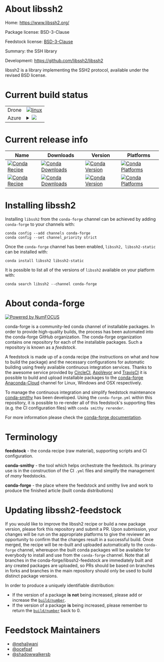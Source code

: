 About libssh2
=============

Home: https://www.libssh2.org/

Package license: BSD-3-Clause

Feedstock license: [BSD-3-Clause](https://github.com/conda-forge/libssh2-feedstock/blob/master/LICENSE.txt)

Summary: the SSH library

Development: https://github.com/libssh2/libssh2

libssh2 is a library implementing the SSH2 protocol, available under the revised BSD license.


Current build status
====================


<table><tr>
    <td>Drone</td>
    <td>
      <a href="https://cloud.drone.io/conda-forge/libssh2-feedstock">
        <img alt="linux" src="https://img.shields.io/drone/build/conda-forge/libssh2-feedstock/master.svg?label=Linux">
      </a>
    </td>
  </tr>
    
  <tr>
    <td>Azure</td>
    <td>
      <details>
        <summary>
          <a href="https://dev.azure.com/conda-forge/feedstock-builds/_build/latest?definitionId=573&branchName=master">
            <img src="https://dev.azure.com/conda-forge/feedstock-builds/_apis/build/status/libssh2-feedstock?branchName=master">
          </a>
        </summary>
        <table>
          <thead><tr><th>Variant</th><th>Status</th></tr></thead>
          <tbody><tr>
              <td>linux_64_openssl1.1.1</td>
              <td>
                <a href="https://dev.azure.com/conda-forge/feedstock-builds/_build/latest?definitionId=573&branchName=master">
                  <img src="https://dev.azure.com/conda-forge/feedstock-builds/_apis/build/status/libssh2-feedstock?branchName=master&jobName=linux&configuration=linux_64_openssl1.1.1" alt="variant">
                </a>
              </td>
            </tr><tr>
              <td>linux_64_openssl3</td>
              <td>
                <a href="https://dev.azure.com/conda-forge/feedstock-builds/_build/latest?definitionId=573&branchName=master">
                  <img src="https://dev.azure.com/conda-forge/feedstock-builds/_apis/build/status/libssh2-feedstock?branchName=master&jobName=linux&configuration=linux_64_openssl3" alt="variant">
                </a>
              </td>
            </tr><tr>
              <td>linux_aarch64_openssl1.1.1</td>
              <td>
                <a href="https://dev.azure.com/conda-forge/feedstock-builds/_build/latest?definitionId=573&branchName=master">
                  <img src="https://dev.azure.com/conda-forge/feedstock-builds/_apis/build/status/libssh2-feedstock?branchName=master&jobName=linux&configuration=linux_aarch64_openssl1.1.1" alt="variant">
                </a>
              </td>
            </tr><tr>
              <td>linux_aarch64_openssl3</td>
              <td>
                <a href="https://dev.azure.com/conda-forge/feedstock-builds/_build/latest?definitionId=573&branchName=master">
                  <img src="https://dev.azure.com/conda-forge/feedstock-builds/_apis/build/status/libssh2-feedstock?branchName=master&jobName=linux&configuration=linux_aarch64_openssl3" alt="variant">
                </a>
              </td>
            </tr><tr>
              <td>linux_ppc64le_openssl1.1.1</td>
              <td>
                <a href="https://dev.azure.com/conda-forge/feedstock-builds/_build/latest?definitionId=573&branchName=master">
                  <img src="https://dev.azure.com/conda-forge/feedstock-builds/_apis/build/status/libssh2-feedstock?branchName=master&jobName=linux&configuration=linux_ppc64le_openssl1.1.1" alt="variant">
                </a>
              </td>
            </tr><tr>
              <td>linux_ppc64le_openssl3</td>
              <td>
                <a href="https://dev.azure.com/conda-forge/feedstock-builds/_build/latest?definitionId=573&branchName=master">
                  <img src="https://dev.azure.com/conda-forge/feedstock-builds/_apis/build/status/libssh2-feedstock?branchName=master&jobName=linux&configuration=linux_ppc64le_openssl3" alt="variant">
                </a>
              </td>
            </tr><tr>
              <td>osx_64_openssl1.1.1</td>
              <td>
                <a href="https://dev.azure.com/conda-forge/feedstock-builds/_build/latest?definitionId=573&branchName=master">
                  <img src="https://dev.azure.com/conda-forge/feedstock-builds/_apis/build/status/libssh2-feedstock?branchName=master&jobName=osx&configuration=osx_64_openssl1.1.1" alt="variant">
                </a>
              </td>
            </tr><tr>
              <td>osx_64_openssl3</td>
              <td>
                <a href="https://dev.azure.com/conda-forge/feedstock-builds/_build/latest?definitionId=573&branchName=master">
                  <img src="https://dev.azure.com/conda-forge/feedstock-builds/_apis/build/status/libssh2-feedstock?branchName=master&jobName=osx&configuration=osx_64_openssl3" alt="variant">
                </a>
              </td>
            </tr><tr>
              <td>osx_arm64_openssl1.1.1</td>
              <td>
                <a href="https://dev.azure.com/conda-forge/feedstock-builds/_build/latest?definitionId=573&branchName=master">
                  <img src="https://dev.azure.com/conda-forge/feedstock-builds/_apis/build/status/libssh2-feedstock?branchName=master&jobName=osx&configuration=osx_arm64_openssl1.1.1" alt="variant">
                </a>
              </td>
            </tr><tr>
              <td>osx_arm64_openssl3</td>
              <td>
                <a href="https://dev.azure.com/conda-forge/feedstock-builds/_build/latest?definitionId=573&branchName=master">
                  <img src="https://dev.azure.com/conda-forge/feedstock-builds/_apis/build/status/libssh2-feedstock?branchName=master&jobName=osx&configuration=osx_arm64_openssl3" alt="variant">
                </a>
              </td>
            </tr><tr>
              <td>win_64_openssl1.1.1</td>
              <td>
                <a href="https://dev.azure.com/conda-forge/feedstock-builds/_build/latest?definitionId=573&branchName=master">
                  <img src="https://dev.azure.com/conda-forge/feedstock-builds/_apis/build/status/libssh2-feedstock?branchName=master&jobName=win&configuration=win_64_openssl1.1.1" alt="variant">
                </a>
              </td>
            </tr><tr>
              <td>win_64_openssl3</td>
              <td>
                <a href="https://dev.azure.com/conda-forge/feedstock-builds/_build/latest?definitionId=573&branchName=master">
                  <img src="https://dev.azure.com/conda-forge/feedstock-builds/_apis/build/status/libssh2-feedstock?branchName=master&jobName=win&configuration=win_64_openssl3" alt="variant">
                </a>
              </td>
            </tr>
          </tbody>
        </table>
      </details>
    </td>
  </tr>
</table>

Current release info
====================

| Name | Downloads | Version | Platforms |
| --- | --- | --- | --- |
| [![Conda Recipe](https://img.shields.io/badge/recipe-libssh2-green.svg)](https://anaconda.org/conda-forge/libssh2) | [![Conda Downloads](https://img.shields.io/conda/dn/conda-forge/libssh2.svg)](https://anaconda.org/conda-forge/libssh2) | [![Conda Version](https://img.shields.io/conda/vn/conda-forge/libssh2.svg)](https://anaconda.org/conda-forge/libssh2) | [![Conda Platforms](https://img.shields.io/conda/pn/conda-forge/libssh2.svg)](https://anaconda.org/conda-forge/libssh2) |
| [![Conda Recipe](https://img.shields.io/badge/recipe-libssh2--static-green.svg)](https://anaconda.org/conda-forge/libssh2-static) | [![Conda Downloads](https://img.shields.io/conda/dn/conda-forge/libssh2-static.svg)](https://anaconda.org/conda-forge/libssh2-static) | [![Conda Version](https://img.shields.io/conda/vn/conda-forge/libssh2-static.svg)](https://anaconda.org/conda-forge/libssh2-static) | [![Conda Platforms](https://img.shields.io/conda/pn/conda-forge/libssh2-static.svg)](https://anaconda.org/conda-forge/libssh2-static) |

Installing libssh2
==================

Installing `libssh2` from the `conda-forge` channel can be achieved by adding `conda-forge` to your channels with:

```
conda config --add channels conda-forge
conda config --set channel_priority strict
```

Once the `conda-forge` channel has been enabled, `libssh2, libssh2-static` can be installed with:

```
conda install libssh2 libssh2-static
```

It is possible to list all of the versions of `libssh2` available on your platform with:

```
conda search libssh2 --channel conda-forge
```


About conda-forge
=================

[![Powered by NumFOCUS](https://img.shields.io/badge/powered%20by-NumFOCUS-orange.svg?style=flat&colorA=E1523D&colorB=007D8A)](http://numfocus.org)

conda-forge is a community-led conda channel of installable packages.
In order to provide high-quality builds, the process has been automated into the
conda-forge GitHub organization. The conda-forge organization contains one repository
for each of the installable packages. Such a repository is known as a *feedstock*.

A feedstock is made up of a conda recipe (the instructions on what and how to build
the package) and the necessary configurations for automatic building using freely
available continuous integration services. Thanks to the awesome service provided by
[CircleCI](https://circleci.com/), [AppVeyor](https://www.appveyor.com/)
and [TravisCI](https://travis-ci.com/) it is possible to build and upload installable
packages to the [conda-forge](https://anaconda.org/conda-forge)
[Anaconda-Cloud](https://anaconda.org/) channel for Linux, Windows and OSX respectively.

To manage the continuous integration and simplify feedstock maintenance
[conda-smithy](https://github.com/conda-forge/conda-smithy) has been developed.
Using the ``conda-forge.yml`` within this repository, it is possible to re-render all of
this feedstock's supporting files (e.g. the CI configuration files) with ``conda smithy rerender``.

For more information please check the [conda-forge documentation](https://conda-forge.org/docs/).

Terminology
===========

**feedstock** - the conda recipe (raw material), supporting scripts and CI configuration.

**conda-smithy** - the tool which helps orchestrate the feedstock.
                   Its primary use is in the construction of the CI ``.yml`` files
                   and simplify the management of *many* feedstocks.

**conda-forge** - the place where the feedstock and smithy live and work to
                  produce the finished article (built conda distributions)


Updating libssh2-feedstock
==========================

If you would like to improve the libssh2 recipe or build a new
package version, please fork this repository and submit a PR. Upon submission,
your changes will be run on the appropriate platforms to give the reviewer an
opportunity to confirm that the changes result in a successful build. Once
merged, the recipe will be re-built and uploaded automatically to the
`conda-forge` channel, whereupon the built conda packages will be available for
everybody to install and use from the `conda-forge` channel.
Note that all branches in the conda-forge/libssh2-feedstock are
immediately built and any created packages are uploaded, so PRs should be based
on branches in forks and branches in the main repository should only be used to
build distinct package versions.

In order to produce a uniquely identifiable distribution:
 * If the version of a package **is not** being increased, please add or increase
   the [``build/number``](https://docs.conda.io/projects/conda-build/en/latest/resources/define-metadata.html#build-number-and-string).
 * If the version of a package **is** being increased, please remember to return
   the [``build/number``](https://docs.conda.io/projects/conda-build/en/latest/resources/define-metadata.html#build-number-and-string)
   back to 0.

Feedstock Maintainers
=====================

* [@nehaljwani](https://github.com/nehaljwani/)
* [@ocefpaf](https://github.com/ocefpaf/)
* [@shadowwalkersb](https://github.com/shadowwalkersb/)

